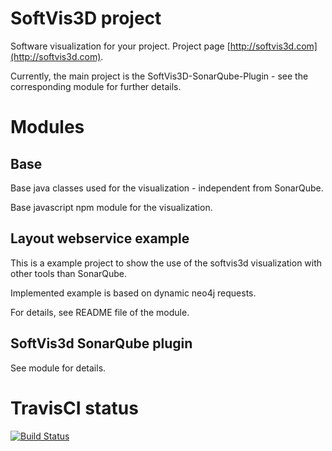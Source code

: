 # SoftVis3D project

Software visualization for your project. Project page [http://softvis3d.com](http://softvis3d.com).

Currently, the main project is the SoftVis3D-SonarQube-Plugin - see the corresponding module for further details.

# Modules

## Base

Base java classes used for the visualization - independent from SonarQube.

Base javascript npm module for the visualization.

## Layout webservice example

This is a example project to show the use of the softvis3d visualization with other tools than SonarQube.

Implemented example is based on dynamic neo4j requests.

For details, see README file of the module. 

## SoftVis3d SonarQube plugin

See module for details.

# TravisCI status

[![Build Status](https://travis-ci.org/stefanrinderle/softvis3d.svg?branch=master)](https://travis-ci.org/stefanrinderle/softvis3d)